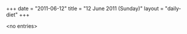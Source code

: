 +++
date = "2011-06-12"
title = "12 June 2011 (Sunday)"
layout = "daily-diet"
+++

<p>&lt;no entries&gt;</p>